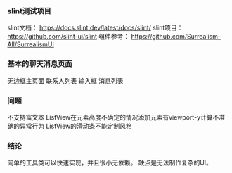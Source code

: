 ### slint测试项目

slint文档： https://docs.slint.dev/latest/docs/slint/
slint项目： https://github.com/slint-ui/slint
组件参考： https://github.com/Surrealism-All/SurrealismUI

### 基本的聊天消息页面
无边框主页面
联系人列表
输入框
消息列表

### 问题
不支持富文本
ListView在元素高度不确定的情况添加元素有viewport-y计算不准确的异常行为
ListView的滑动条不能定制风格

### 结论
简单的工具类可以快速实现，并且很小无依赖。
缺点是无法制作复杂的UI。